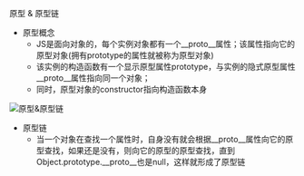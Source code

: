 原型 & 原型链
- 原型概念
    - JS是面向对象的，每个实例对象都有一个\__proto__属性；该属性指向它的原型对象(拥有prototype的属性就被称为原型对象)
    - 该实例的构造函数有一个显示原型属性prototype，与实例的隐式原型属性\__proto__属性指向同一个对象；
    - 同时，原型对象的constructor指向构造函数本身

![原型&原型链](../../picture/原型&原型链.png)
    
- 原型链
    - 当一个对象在查找一个属性时，自身没有就会根据__proto__属性向它的原型查找，如果还是没有，则向它的原型的原型查找，直到Object.prototype.__proto__也是null，这样就形成了原型链

